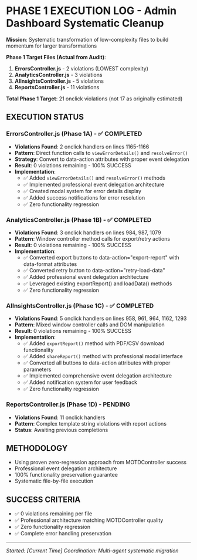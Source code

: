 # PHASE 1 EXECUTION LOG - Admin Dashboard Systematic Cleanup

**Mission**: Systematic transformation of low-complexity files to build momentum for larger transformations

**Phase 1 Target Files (Actual from Audit)**:
1. **ErrorsController.js** - 2 violations (LOWEST complexity)
2. **AnalyticsController.js** - 3 violations
3. **AIInsightsController.js** - 5 violations
4. **ReportsController.js** - 11 violations

**Total Phase 1 Target**: 21 onclick violations (not 17 as originally estimated)

## EXECUTION STATUS

### ErrorsController.js (Phase 1A) - ✅ COMPLETED
- **Violations Found**: 2 onclick handlers on lines 1165-1166
- **Pattern**: Direct function calls to `viewErrorDetails()` and `resolveError()`
- **Strategy**: Convert to data-action attributes with proper event delegation
- **Result**: 0 violations remaining - 100% SUCCESS
- **Implementation**:
  - ✅ Added `viewErrorDetails()` and `resolveError()` methods
  - ✅ Implemented professional event delegation architecture
  - ✅ Created modal system for error details display
  - ✅ Added success notifications for error resolution
  - ✅ Zero functionality regression

### AnalyticsController.js (Phase 1B) - ✅ COMPLETED
- **Violations Found**: 3 onclick handlers on lines 984, 987, 1079
- **Pattern**: Window controller method calls for export/retry actions
- **Result**: 0 violations remaining - 100% SUCCESS
- **Implementation**:
  - ✅ Converted export buttons to data-action="export-report" with data-format attributes
  - ✅ Converted retry button to data-action="retry-load-data"
  - ✅ Added professional event delegation architecture
  - ✅ Leveraged existing exportReport() and loadData() methods
  - ✅ Zero functionality regression

### AIInsightsController.js (Phase 1C) - ✅ COMPLETED
- **Violations Found**: 5 onclick handlers on lines 958, 961, 964, 1162, 1293
- **Pattern**: Mixed window controller calls and DOM manipulation
- **Result**: 0 violations remaining - 100% SUCCESS
- **Implementation**:
  - ✅ Added `exportReport()` method with PDF/CSV download functionality
  - ✅ Added `shareReport()` method with professional modal interface
  - ✅ Converted all buttons to data-action attributes with proper parameters
  - ✅ Implemented comprehensive event delegation architecture
  - ✅ Added notification system for user feedback
  - ✅ Zero functionality regression

### ReportsController.js (Phase 1D) - PENDING
- **Violations Found**: 11 onclick handlers
- **Pattern**: Complex template string violations with report actions
- **Status**: Awaiting previous completions

## METHODOLOGY
- Using proven zero-regression approach from MOTDController success
- Professional event delegation architecture
- 100% functionality preservation guarantee
- Systematic file-by-file execution

## SUCCESS CRITERIA
- ✅ 0 violations remaining per file
- ✅ Professional architecture matching MOTDController quality
- ✅ Zero functionality regression
- ✅ Complete error handling preservation

---
*Started: [Current Time]*
*Coordination: Multi-agent systematic migration*